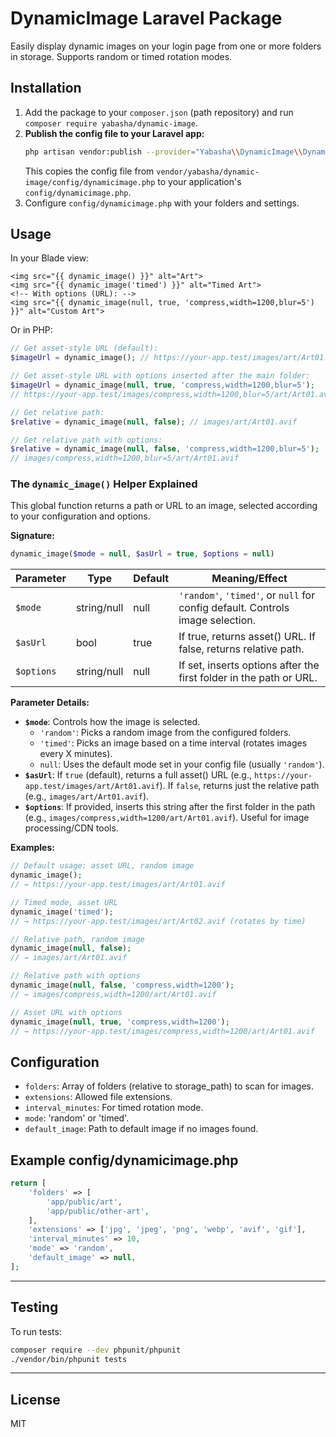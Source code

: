 # DynamicImage Laravel Package

Easily display dynamic images on your login page from one or more folders in storage. Supports random or timed rotation modes.

## Installation

1. Add the package to your `composer.json` (path repository) and run `composer require yabasha/dynamic-image`.
2. **Publish the config file to your Laravel app:**
   ```bash
   php artisan vendor:publish --provider="Yabasha\\DynamicImage\\DynamicImageServiceProvider" --tag=config
   ```
   This copies the config file from `vendor/yabasha/dynamic-image/config/dynamicimage.php` to your application's `config/dynamicimage.php`.
3. Configure `config/dynamicimage.php` with your folders and settings.

## Usage

In your Blade view:
```blade
<img src="{{ dynamic_image() }}" alt="Art">
<img src="{{ dynamic_image('timed') }}" alt="Timed Art">
<!-- With options (URL): -->
<img src="{{ dynamic_image(null, true, 'compress,width=1200,blur=5') }}" alt="Custom Art">
```

Or in PHP:
```php
// Get asset-style URL (default):
$imageUrl = dynamic_image(); // https://your-app.test/images/art/Art01.avif

// Get asset-style URL with options inserted after the main folder:
$imageUrl = dynamic_image(null, true, 'compress,width=1200,blur=5');
// https://your-app.test/images/compress,width=1200,blur=5/art/Art01.avif

// Get relative path:
$relative = dynamic_image(null, false); // images/art/Art01.avif

// Get relative path with options:
$relative = dynamic_image(null, false, 'compress,width=1200,blur=5');
// images/compress,width=1200,blur=5/art/Art01.avif
```

### The `dynamic_image()` Helper Explained

This global function returns a path or URL to an image, selected according to your configuration and options.

**Signature:**
```php
dynamic_image($mode = null, $asUrl = true, $options = null)
```

| Parameter | Type        | Default | Meaning/Effect                                                                   |
|-----------|-------------|---------|---------------------------------------------------------------------------------|
| `$mode`   | string/null | null    | `'random'`, `'timed'`, or `null` for config default. Controls image selection.   |
| `$asUrl`  | bool        | true    | If true, returns asset() URL. If false, returns relative path.                   |
| `$options`| string/null | null    | If set, inserts options after the first folder in the path or URL.               |

**Parameter Details:**
- **`$mode`**: Controls how the image is selected.
  - `'random'`: Picks a random image from the configured folders.
  - `'timed'`: Picks an image based on a time interval (rotates images every X minutes).
  - `null`: Uses the default mode set in your config file (usually `'random'`).
- **`$asUrl`**: If `true` (default), returns a full asset() URL (e.g., `https://your-app.test/images/art/Art01.avif`). If `false`, returns just the relative path (e.g., `images/art/Art01.avif`).
- **`$options`**: If provided, inserts this string after the first folder in the path (e.g., `images/compress,width=1200/art/Art01.avif`). Useful for image processing/CDN tools.

**Examples:**
```php
// Default usage: asset URL, random image
dynamic_image();
// → https://your-app.test/images/art/Art01.avif

// Timed mode, asset URL
dynamic_image('timed');
// → https://your-app.test/images/art/Art02.avif (rotates by time)

// Relative path, random image
dynamic_image(null, false);
// → images/art/Art01.avif

// Relative path with options
dynamic_image(null, false, 'compress,width=1200');
// → images/compress,width=1200/art/Art01.avif

// Asset URL with options
dynamic_image(null, true, 'compress,width=1200');
// → https://your-app.test/images/compress,width=1200/art/Art01.avif
```

## Configuration

- `folders`: Array of folders (relative to storage_path) to scan for images.
- `extensions`: Allowed file extensions.
- `interval_minutes`: For timed rotation mode.
- `mode`: 'random' or 'timed'.
- `default_image`: Path to default image if no images found.

## Example config/dynamicimage.php
```php
return [
    'folders' => [
        'app/public/art',
        'app/public/other-art',
    ],
    'extensions' => ['jpg', 'jpeg', 'png', 'webp', 'avif', 'gif'],
    'interval_minutes' => 10,
    'mode' => 'random',
    'default_image' => null,
];
```

---

## Testing

To run tests:

```bash
composer require --dev phpunit/phpunit
./vendor/bin/phpunit tests
```

---

## License

MIT
